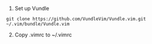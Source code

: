 1. Set up Vundle
```
git clone https://github.com/VundleVim/Vundle.vim.git ~/.vim/bundle/Vundle.vim
```

2. Copy .vimrc to ~/.vimrc